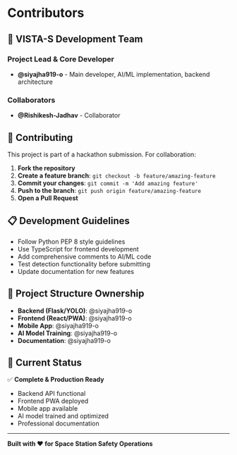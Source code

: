 # Contributors

## 👥 VISTA-S Development Team

### Project Lead & Core Developer
- **@siyajha919-o** - Main developer, AI/ML implementation, backend architecture

### Collaborators
- **@Rishikesh-Jadhav** - Collaborator

## 🤝 Contributing

This project is part of a hackathon submission. For collaboration:

1. **Fork the repository**
2. **Create a feature branch**: `git checkout -b feature/amazing-feature`
3. **Commit your changes**: `git commit -m 'Add amazing feature'`
4. **Push to the branch**: `git push origin feature/amazing-feature`
5. **Open a Pull Request**

## 📋 Development Guidelines

- Follow Python PEP 8 style guidelines
- Use TypeScript for frontend development
- Add comprehensive comments to AI/ML code
- Test detection functionality before submitting
- Update documentation for new features

## 🚀 Project Structure Ownership

- **Backend (Flask/YOLO)**: @siyajha919-o
- **Frontend (React/PWA)**: @siyajha919-o
- **Mobile App**: @siyajha919-o
- **AI Model Training**: @siyajha919-o
- **Documentation**: @siyajha919-o

## 🎯 Current Status

✅ **Complete & Production Ready**
- Backend API functional
- Frontend PWA deployed
- Mobile app available
- AI model trained and optimized
- Professional documentation

---

**Built with ❤️ for Space Station Safety Operations**

